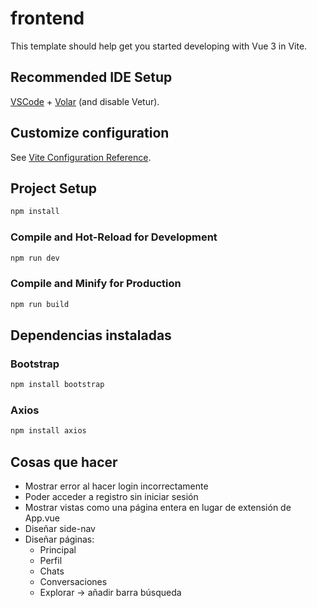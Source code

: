 # frontend

This template should help get you started developing with Vue 3 in Vite.

## Recommended IDE Setup

[VSCode](https://code.visualstudio.com/) + [Volar](https://marketplace.visualstudio.com/items?itemName=Vue.volar) (and disable Vetur).

## Customize configuration

See [Vite Configuration Reference](https://vitejs.dev/config/).

## Project Setup

```sh
npm install
```

### Compile and Hot-Reload for Development

```sh
npm run dev
```

### Compile and Minify for Production

```sh
npm run build
```


## Dependencias instaladas
### Bootstrap
```sh
npm install bootstrap
```

### Axios
```sh
npm install axios
```


## Cosas que hacer
- Mostrar error al hacer login incorrectamente
- Poder acceder a registro sin iniciar sesión
- Mostrar vistas como una página entera en lugar de extensión de App.vue
- Diseñar side-nav
- Diseñar páginas:
    - Principal
    - Perfil
    - Chats
    - Conversaciones
    - Explorar -> añadir barra búsqueda